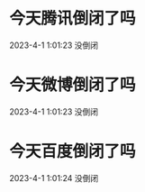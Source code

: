# 今天腾讯倒闭了吗

2023-4-1 1:01:23 没倒闭

# 今天微博倒闭了吗

2023-4-1 1:01:23 没倒闭

# 今天百度倒闭了吗

2023-4-1 1:01:24 没倒闭

